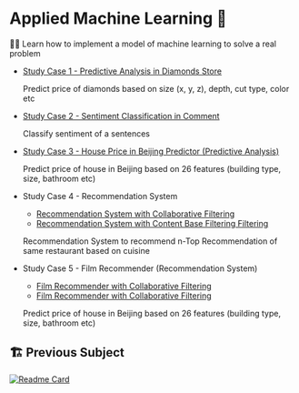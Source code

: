 # Applied Machine Learning 🏢

👨‍💻 Learn how to implement a model of machine learning to solve a real problem

* [Study Case 1 - Predictive Analysis in Diamonds Store](https://github.com/manabil/Applied_Machine_Learning/blob/main/(Study%20Case%20I)%20Predictive_Analytics.ipynb)

  Predict price of diamonds based on size (x, y, z), depth, cut type, color etc
  
* [Study Case 2 - Sentiment Classification in Comment](https://github.com/manabil/Applied_Machine_Learning/blob/main/(Study%20Case%20II)%20Sentiment%20Analysis%20PyTorch.ipynb)

  Classify sentiment of a sentences 
  
* [Study Case 3 - House Price in Beijing Predictor (Predictive Analysis)](https://github.com/manabil/Applied_Machine_Learning/tree/main/(Study%20Case%20III)%20House%20Price%20in%20Beijing%20Predictor)

  Predict price of house in Beijing based on 26 features (building type, size, bathroom etc)
  
* Study Case 4 - Recommendation System
  * [Recommendation System with Collaborative Filtering](https://github.com/manabil/Applied_Machine_Learning/blob/main/(Study%20Case%20IV)%20Recommendation%20System/Recommendation%20System%20(Collaborative%20Filtering).ipynb)
  * [Recommendation System with Content Base Filtering Filtering](https://github.com/manabil/Applied_Machine_Learning/blob/main/(Study%20Case%20IV)%20Recommendation%20System/Recommendation%20System%20(Content%20Based%20Filtering).ipynb)

  Recommendation System to recommend n-Top Recommendation of same restaurant based on cuisine
  
* Study Case 5 - Film Recommender (Recommendation System)
  * [Film Recommender with Collaborative Filtering](https://github.com/manabil/Applied_Machine_Learning/blob/main/(Study%20Case%20IV)%20Recommendation%20System/Recommendation%20System%20(Collaborative%20Filtering).ipynb)
  * [Film Recommender with Collaborative Filtering](https://github.com/manabil/Applied_Machine_Learning/blob/main/(Study%20Case%20IV)%20Recommendation%20System/Recommendation%20System%20(Collaborative%20Filtering).ipynb)

  Predict price of house in Beijing based on 26 features (building type, size, bathroom etc)

## 🏗 Previous Subject
[![Readme Card](https://github-readme-stats.vercel.app/api/pin/?username=manabil&repo=Machine_Learning_Intermediate&show_owner=true&theme=tokyonight&bg_color=151515&title_color=fb8c00&text_color=ffffff&icon_color=39d353&border_color=151515)](https://github.com/manabil/Machine_Learning_Intermediate)
</br>
